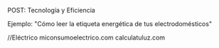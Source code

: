 POST:
Tecnología y Eficiencia

Ejemplo: "Cómo leer la etiqueta energética de tus electrodomésticos"

//Eléctrico
miconsumoelectrico.com
calculatuluz.com
